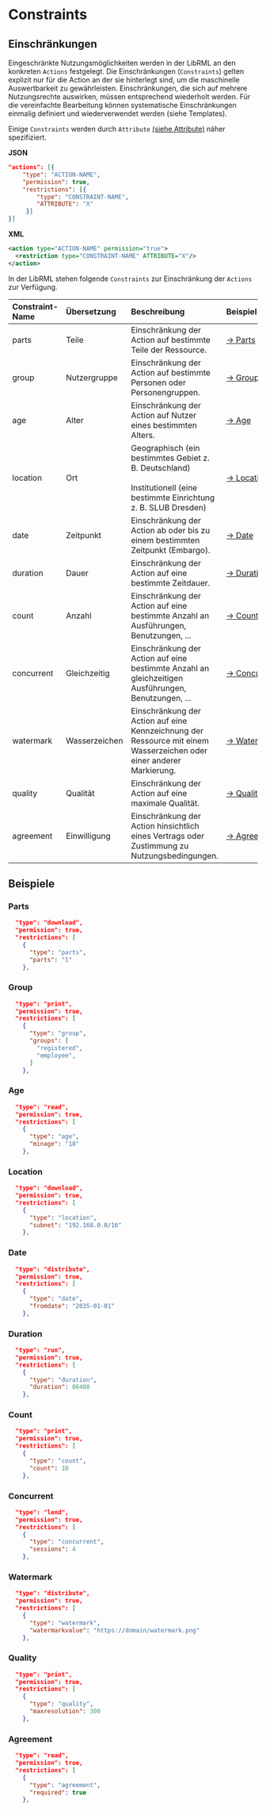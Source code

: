# Constraints
## Einschränkungen

Eingeschränkte Nutzungsmöglichkeiten werden in der LibRML an den konkreten `Actions` festgelegt. Die Einschränkungen (`Constraints`) gelten explizit nur für die Action an der sie hinterlegt sind, um die maschinelle Auswertbarkeit zu gewährleisten. Einschränkungen, die sich auf mehrere Nutzungsrechte auswirken, müssen entsprechend wiederholt werden. Für die vereinfachte Bearbeitung können systematische Einschränkungen einmalig definiert und wiederverwendet werden (siehe Templates).

Einige `Constraints` werden durch `Attribute` [(siehe Attribute)](attributes.markdown) näher spezifiziert.

**JSON**

```json
"actions": [{
    "type": "ACTION-NAME",
    "permission": true,
    "restrictions": [{
        "type": "CONSTRAINT-NAME",
        "ATTRIBUTE": "X"
     }]
}]
```

**XML**

```xml
<action type="ACTION-NAME" permission="true">
  <restriction type="CONSTRAINT-NAME" ATTRIBUTE="X"/>
</action>
```

In der LibRML stehen folgende `Constraints` zur Einschränkung der `Actions` zur Verfügung.

| Constraint-Name | Übersetzung | Beschreibung | Beispiel |
| :-------------- | :--------- | :---------- |:------- |
| parts | Teile | Einschränkung der Action auf bestimmte Teile der Ressource. | [→&nbsp;Parts](#parts) |
| group | Nutzergruppe | Einschränkung der Action auf bestimmte Personen oder Personengruppen. | [→&nbsp;Group](#group)|
| age | Alter | Einschränkung der Action auf Nutzer eines bestimmten Alters. | [→&nbsp;Age](#age) |
| location | Ort | Geographisch (ein bestimmtes Gebiet z. B. Deutschland)<br/><br/>Institutionell (eine bestimmte Einrichtung z. B. SLUB Dresden) | [→&nbsp;Location](#location)|
| date | Zeitpunkt | Einschränkung der Action ab oder bis zu einem bestimmten Zeitpunkt (Embargo). | [→&nbsp;Date](#date)|
| duration | Dauer | Einschränkung der Action auf eine bestimmte Zeitdauer. | [→&nbsp;Duration](#duration) |
| count | Anzahl | Einschränkung der Action auf eine bestimmte Anzahl an Ausführungen, Benutzungen, ... | [→&nbsp;Count](#count)|
| concurrent | Gleichzeitig | Einschränkung der Action auf eine bestimmte Anzahl an gleichzeitigen Ausführungen, Benutzungen, ... | [→&nbsp;Concurrent](#concurrent) |
| watermark | Wasserzeichen | Einschränkung der Action auf eine Kennzeichnung der Ressource mit einem Wasserzeichen oder einer anderer Markierung. | [→&nbsp;Watermark](#watermark)|
| quality | Qualität | Einschränkung der Action auf eine maximale Qualität. | [→&nbsp;Quality](#quality)|
| agreement | Einwilligung | Einschränkung der Action hinsichtlich eines Vertrags oder Zustimmung zu Nutzungsbedingungen. | [→&nbsp;Agreement](#agreement)|


## Beispiele

### Parts

```json
  "type": "download",
  "permission": true,
  "restrictions": [
    {
      "type": "parts",
      "parts": "1"
    },
```

### Group

```json
  "type": "print",
  "permission": true,
  "restrictions": [
    {
      "type": "group",
      "groups": [
        "registered",
        "employee",
      ]
    },
```

### Age
```json
  "type": "read",
  "permission": true,
  "restrictions": [
    {
      "type": "age",
      "minage": "18"
    },
```

### Location

```json
  "type": "download",
  "permission": true,
  "restrictions": [
    {
      "type": "location",
      "subnet": "192.168.0.0/16"
    },
```

### Date

```json
  "type": "distribute",
  "permission": true,
  "restrictions": [
    {
      "type": "date",
      "fromdate": "2035-01-01"
    },
```

### Duration

```json
  "type": "run",
  "permission": true,
  "restrictions": [
    {
      "type": "duration",
      "duration": 86400
    },
```

### Count

```json
  "type": "print",
  "permission": true,
  "restrictions": [
    {
      "type": "count",
      "count": 10
    },
```

### Concurrent

```json
  "type": "lend",
  "permission": true,
  "restrictions": [
    {
      "type": "concurrent",
      "sessions": 4
    },
```

### Watermark

```json
  "type": "distribute",
  "permission": true,
  "restrictions": [
    {
      "type": "watermark",
      "watermarkvalue": "https://domain/watermark.png"
    },
```


### Quality

```json
  "type": "print",
  "permission": true,
  "restrictions": [
    {
      "type": "quality",
      "maxresolution": 300
    },
```

### Agreement

```json
  "type": "read",
  "permission": true,
  "restrictions": [
    {
      "type": "agreement",
      "required": true
    },
```
